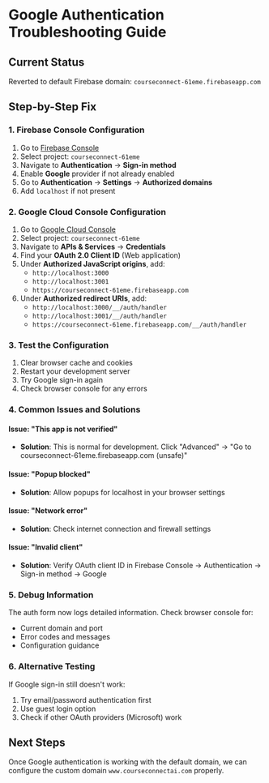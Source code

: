 # Google Authentication Troubleshooting Guide

## Current Status
Reverted to default Firebase domain: `courseconnect-61eme.firebaseapp.com`

## Step-by-Step Fix

### 1. Firebase Console Configuration
1. Go to [Firebase Console](https://console.firebase.google.com/)
2. Select project: `courseconnect-61eme`
3. Navigate to **Authentication** → **Sign-in method**
4. Enable **Google** provider if not already enabled
5. Go to **Authentication** → **Settings** → **Authorized domains**
6. Add `localhost` if not present

### 2. Google Cloud Console Configuration
1. Go to [Google Cloud Console](https://console.cloud.google.com/)
2. Select project: `courseconnect-61eme`
3. Navigate to **APIs & Services** → **Credentials**
4. Find your **OAuth 2.0 Client ID** (Web application)
5. Under **Authorized JavaScript origins**, add:
   - `http://localhost:3000`
   - `http://localhost:3001`
   - `https://courseconnect-61eme.firebaseapp.com`
6. Under **Authorized redirect URIs**, add:
   - `http://localhost:3000/__/auth/handler`
   - `http://localhost:3001/__/auth/handler`
   - `https://courseconnect-61eme.firebaseapp.com/__/auth/handler`

### 3. Test the Configuration
1. Clear browser cache and cookies
2. Restart your development server
3. Try Google sign-in again
4. Check browser console for any errors

### 4. Common Issues and Solutions

#### Issue: "This app is not verified"
- **Solution**: This is normal for development. Click "Advanced" → "Go to courseconnect-61eme.firebaseapp.com (unsafe)"

#### Issue: "Popup blocked"
- **Solution**: Allow popups for localhost in your browser settings

#### Issue: "Network error"
- **Solution**: Check internet connection and firewall settings

#### Issue: "Invalid client"
- **Solution**: Verify OAuth client ID in Firebase Console → Authentication → Sign-in method → Google

### 5. Debug Information
The auth form now logs detailed information. Check browser console for:
- Current domain and port
- Error codes and messages
- Configuration guidance

### 6. Alternative Testing
If Google sign-in still doesn't work:
1. Try email/password authentication first
2. Use guest login option
3. Check if other OAuth providers (Microsoft) work

## Next Steps
Once Google authentication is working with the default domain, we can configure the custom domain `www.courseconnectai.com` properly.

